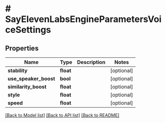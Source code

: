 # # SayElevenLabsEngineParametersVoiceSettings

## Properties

Name | Type | Description | Notes
------------ | ------------- | ------------- | -------------
**stability** | **float** |  | [optional]
**use_speaker_boost** | **bool** |  | [optional]
**similarity_boost** | **float** |  | [optional]
**style** | **float** |  | [optional]
**speed** | **float** |  | [optional]

[[Back to Model list]](../../README.md#models) [[Back to API list]](../../README.md#endpoints) [[Back to README]](../../README.md)
